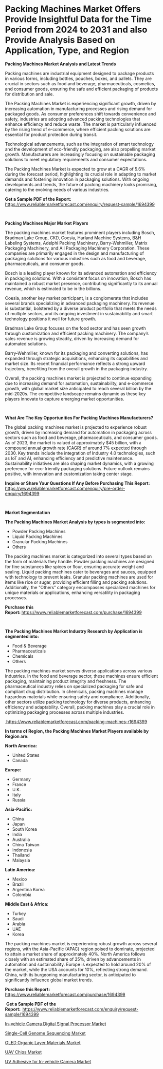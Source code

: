 <p><h1>Packing Machines Market Offers Provide Insightful Data for the Time Period from 2024 to 2031 and also Provide Analysis Based on Application, Type, and Region</h1></p><p><strong>Packing Machines Market Analysis and Latest Trends</strong></p>
<p><p>Packing machines are industrial equipment designed to package products in various forms, including bottles, pouches, boxes, and pallets. They are crucial in sectors such as food and beverage, pharmaceuticals, cosmetics, and consumer goods, ensuring the safe and efficient packaging of products for distribution and sale.</p><p>The Packing Machines Market is experiencing significant growth, driven by increasing automation in manufacturing processes and rising demand for packaged goods. As consumer preferences shift towards convenience and safety, industries are adopting advanced packing technologies that enhance efficiency and reduce waste. The market is particularly influenced by the rising trend of e-commerce, where efficient packing solutions are essential for product protection during transit.</p><p>Technological advancements, such as the integration of smart technology and the development of eco-friendly packaging, are also propelling market growth. Manufacturers are increasingly focusing on sustainable packaging solutions to meet regulatory requirements and consumer expectations. </p><p>The Packing Machines Market is expected to grow at a CAGR of 5.6% during the forecast period, highlighting its crucial role in adapting to market demands and fostering innovation in packaging solutions. With ongoing developments and trends, the future of packing machinery looks promising, catering to the evolving needs of various industries.</p></p>
<p><strong>Get a Sample PDF of the Report:&nbsp;</strong> <a href="https://www.reliablemarketforecast.com/enquiry/request-sample/1694399?utm_campaign=1125&utm_medium=2&utm_source=Github&utm_content=ia&utm_term=13102024&utm_id=packing-machines">https://www.reliablemarketforecast.com/enquiry/request-sample/1694399</a></p>
<p>&nbsp;</p>
<p><strong>Packing Machines Major Market Players</strong></p>
<p><p>The packing machines market features prominent players including Bosch, Bradman Lake Group, CKD, Coesia, Harland Machine Systems, B&H Labeling Systems, Adelphi Packing Machinery, Barry-Wehmiller, Matrix Packaging Machinery, and All Packaging Machinery Corporation. These companies are primarily engaged in the design and manufacturing of packaging solutions for various industries such as food and beverage, pharmaceuticals, and consumer goods.</p><p>Bosch is a leading player known for its advanced automation and efficiency in packaging solutions. With a consistent focus on innovation, Bosch has maintained a robust market presence, contributing significantly to its annual revenue, which is estimated to be in the billions.</p><p>Coesia, another key market participant, is a conglomerate that includes several brands specializing in advanced packaging machinery. Its revenue is substantial, bolstered by a diverse product portfolio that meets the needs of multiple sectors, and its ongoing investment in sustainability and smart technology positions it well for future growth.</p><p>Bradman Lake Group focuses on the food sector and has seen growth through customization and efficient packing machinery. The company’s sales revenue is growing steadily, driven by increasing demand for automated solutions.</p><p>Barry-Wehmiller, known for its packaging and converting solutions, has expanded through strategic acquisitions, enhancing its capabilities and market size. Its recent financial performance reflects a strong upward trajectory, benefiting from the overall growth in the packaging industry.</p><p>Overall, the packing machines market is projected to continue expanding due to increasing demand for automation, sustainability, and e-commerce growth, with global market size anticipated to reach several billion by the mid-2020s. The competitive landscape remains dynamic as these key players innovate to capture emerging market opportunities.</p></p>
<p>&nbsp;</p>
<p><strong>What Are The Key Opportunities For Packing Machines Manufacturers?</strong></p>
<p><p>The global packing machines market is projected to experience robust growth, driven by increasing demand for automation in packaging across sectors such as food and beverage, pharmaceuticals, and consumer goods. As of 2023, the market is valued at approximately $45 billion, with a compound annual growth rate (CAGR) of around 7% expected through 2030. Key trends include the integration of Industry 4.0 technologies, such as IoT and AI, enhancing efficiency and predictive maintenance. Sustainability initiatives are also shaping market dynamics, with a growing preference for eco-friendly packaging solutions. Future outlook remains positive, with innovation and customization taking center stage.</p></p>
<p><strong>Inquire or Share Your Questions If Any Before Purchasing This Report:</strong> <a href="https://www.reliablemarketforecast.com/enquiry/pre-order-enquiry/1694399?utm_campaign=1125&utm_medium=2&utm_source=Github&utm_content=ia&utm_term=13102024&utm_id=packing-machines">https://www.reliablemarketforecast.com/enquiry/pre-order-enquiry/1694399</a></p>
<p>&nbsp;</p>
<p><strong>Market Segmentation</strong></p>
<p><strong>The Packing Machines Market Analysis by types is segmented into:</strong></p>
<p><ul><li>Powder Packing Machines</li><li>Liquid Packing Machines</li><li>Granular Packing Machines</li><li>Others</li></ul></p>
<p><p>The packing machines market is categorized into several types based on the form of materials they handle. Powder packing machines are designed for fine substances like spices or flour, ensuring accurate weight and sealing. Liquid packing machines cater to beverages and sauces, equipped with technology to prevent leaks. Granular packing machines are used for items like rice or sugar, providing efficient filling and packing solutions. Additionally, the "Others" category encompasses specialized machines for unique materials or applications, enhancing versatility in packaging processes.</p></p>
<p><strong>Purchase this Report:&nbsp;</strong><a href="https://www.reliablemarketforecast.com/purchase/1694399?utm_campaign=1125&utm_medium=2&utm_source=Github&utm_content=ia&utm_term=13102024&utm_id=packing-machines">https://www.reliablemarketforecast.com/purchase/1694399</a></p>
<p>&nbsp;</p>
<p><strong>The Packing Machines Market Industry Research by Application is segmented into:</strong></p>
<p><ul><li>Food & Beverage</li><li>Pharmaceuticals</li><li>Chemicals</li><li>Others</li></ul></p>
<p><p>The packing machines market serves diverse applications across various industries. In the food and beverage sector, these machines ensure efficient packaging, maintaining product integrity and freshness. The pharmaceutical industry relies on specialized packaging for safe and compliant drug distribution. In chemicals, packing machines manage hazardous materials while ensuring safety and compliance. Additionally, other sectors utilize packing technology for diverse products, enhancing efficiency and adaptability. Overall, packing machines play a crucial role in optimizing packaging processes across multiple industries.</p></p>
<p><a href="https://www.reliablemarketforecast.com/packing-machines-r1694399?utm_campaign=1125&utm_medium=2&utm_source=Github&utm_content=ia&utm_term=13102024&utm_id=packing-machines">&nbsp;https://www.reliablemarketforecast.com/packing-machines-r1694399</a></p>
<p><strong>In terms of Region, the Packing Machines Market Players available by Region are:</strong></p>
<p>
    <p> <strong> North America: </strong>
        <ul>
            <li>United States</li>
            <li>Canada</li>
        </ul>
        </p> 
    <p> <strong> Europe: </strong>
        <ul>
            <li>Germany</li>
            <li>France</li>
            <li>U.K.</li>
            <li>Italy</li>
            <li>Russia</li>
        </ul>
        </p> 
    <p> <strong> Asia-Pacific: </strong>
        <ul>
            <li>China</li>
            <li>Japan</li>
            <li>South Korea</li>
            <li>India</li>
            <li>Australia</li>
            <li>China Taiwan</li>
            <li>Indonesia</li>
            <li>Thailand</li>
            <li>Malaysia</li>
        </ul>
        </p> 
    <p> <strong> Latin America: </strong>
        <ul>
            <li>Mexico</li>
            <li>Brazil</li>
            <li>Argentina Korea</li>
            <li>Colombia</li>
        </ul>
        </p> 
    <p> <strong> Middle East & Africa: </strong>
        <ul>
            <li>Turkey</li>
            <li>Saudi</li>
            <li>Arabia</li>
            <li>UAE</li>
            <li>Korea</li>
        </ul>
    </p>
    </p>
<p><p>The packing machines market is experiencing robust growth across several regions, with the Asia-Pacific (APAC) region poised to dominate, projected to attain a market share of approximately 40%. North America follows closely with an estimated share of 25%, driven by advancements in automation and sustainability. Europe is expected to hold around 20% of the market, while the USA accounts for 10%, reflecting strong demand. China, with its burgeoning manufacturing sector, is anticipated to significantly influence global market trends.</p></p>
<p><strong>Purchase this Report: </strong><a href="https://www.reliablemarketforecast.com/purchase/1694399?utm_campaign=1125&utm_medium=2&utm_source=Github&utm_content=ia&utm_term=13102024&utm_id=packing-machines">https://www.reliablemarketforecast.com/purchase/1694399</a></p>
<p>&nbsp;<strong>Get a Sample PDF of the Report:&nbsp;&nbsp;</strong><a href="https://www.reliablemarketforecast.com/enquiry/request-sample/1694399?utm_campaign=1125&utm_medium=2&utm_source=Github&utm_content=ia&utm_term=13102024&utm_id=packing-machines">https://www.reliablemarketforecast.com/enquiry/request-sample/1694399</a></p>
<p><strong></strong></p>
<p><p><a href="https://www.linkedin.com/pulse/in-vehicle-camera-digital-signal-processor-market-share-analysis-nilte?utm_campaign=1125&utm_medium=2&utm_source=Github&utm_content=ia&utm_term=13102024&utm_id=packing-machines">In-vehicle Camera Digital Signal Processor Market</a></p><p><a href="https://github.com/vimar16th/Market-Research-Report-List-6/blob/main/single-cell-genome-sequencing-market.md?utm_campaign=1125&utm_medium=2&utm_source=Github&utm_content=ia&utm_term=13102024&utm_id=packing-machines">Single-Cell Genome Sequencing Market</a></p><p><a href="https://www.linkedin.com/pulse/unlocking-growth-potential-strategic-analysis-oled-organic-layer-0o9ef?utm_campaign=1125&utm_medium=2&utm_source=Github&utm_content=ia&utm_term=13102024&utm_id=packing-machines">OLED Organic Layer Materials Market</a></p><p><a href="https://www.linkedin.com/pulse/uav-chips-market-share-analysis-growth-trends-forecasts-period-dbavf?utm_campaign=1125&utm_medium=2&utm_source=Github&utm_content=ia&utm_term=13102024&utm_id=packing-machines">UAV Chips Market</a></p><p><a href="https://www.linkedin.com/pulse/investment-opportunities-uv-adhesive-in-vehicle-camera-sector-vgppe?utm_campaign=1125&utm_medium=2&utm_source=Github&utm_content=ia&utm_term=13102024&utm_id=packing-machines">UV Adhesive for In-vehicle Camera Market</a></p></p>